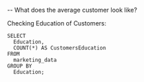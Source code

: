 -- What does the average customer look like?

Checking Education of Customers:

```
SELECT 
  Education, 
  COUNT(*) AS CustomersEducation 
FROM 
  marketing_data 
GROUP BY 
  Education;

```
